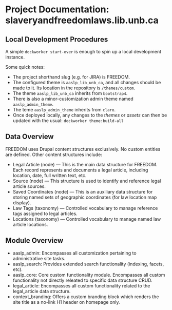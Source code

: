 # Project Documentation: slaveryandfreedomlaws.lib.unb.ca

## Local Development Procedures
A simple ```dockworker start-over``` is enough to spin up a local development instance.

Some quick notes:
* The project shorthand slug (e.g. for JIRA) is FREEDOM.
* The configured theme is ```aaslp_lib_unb_ca```, and all changes should be made to it. Its location in the repository is ```/themes/custom```.
* The theme ```aaslp_lib_unb_ca``` inherits from ```bootstrap4```.
* There is also a minor-customization admin theme named ```aaslp_admin_theme```.
* The teme ```aaslp_admin_theme``` inherits from ```claro```.  
* Once deployed locally, any changes to the _themes_ or _assets_ can then be updated with the usual: ```dockworker theme:build-all```

## Data Overview
FREEDOM uses Drupal content structures exclusively. No custom entities are defined. Other content structures include:
* Legal Article	(node) — This is the main data structure for FREEDOM. Each record represents and documents a legal article, including location, date, full written text, etc.
* Source (node) — This structure is used to identify and reference legal article sources.
* Saved Coordinates (node) — This is an auxiliary data structure for storing named sets of geographic coordinates (for law location map display).
* Law Tags (taxonomy) — Controlled vocabulary to manage reference tags assigned to legal articles.
* Locations (taxonomy) — Controlled vocabulary to manage named law article locations. 

## Module Overview
* aaslp_admin: Encompasses all customization pertaining to administrative site tasks.
* aaslp_search: Provides extended search functionality (indexing, facets, etc).
* aaslp_core: Core custom functionality module. Encompasses all custom functionality not directly releated to specific data structure CRUD.
* legal_article: Encompasses all custom functionality related to the legal_article data structure.  
* context_branding: Offers a custom branding block which renders the site title as a no-link H1 header on homepage only.

